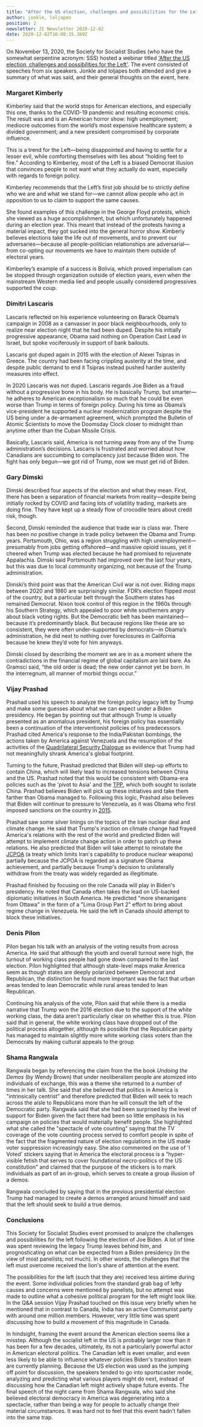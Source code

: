 ```yaml
---
title: "After the US election, challenges and possibilities for the Left: A Society for Socialist Studies event"
author: jonkle, loljapes
position: 2
newsletter: JI Newsletter 2020-12-02
date: 2020-12-02T16:08:15.369Z
---
```


On November 13, 2020, the Society for Socialist Studies (who have the somewhat serpentine acronym: SSS) hosted a webinar titled ['After the US election, challenges and possibilities for the Left'](https://www.youtube.com/watch?v=FjocovdMwEM&feature=youtu.be). The event consisted of speeches from six speakers. Jonkle and loljapes both attended and give a summary of what was said, and their general thoughts on the event, here.

### Margaret Kimberly

Kimberley said that the world stops for American elections, and especially this one, thanks to the COVID-19 pandemic and resulting economic crisis. The result was and is an American horror show: high unemployment; mediocre outcomes from the world’s most expensive healthcare system; a divided government; and a new president compromised by corporate influence.

This is a trend for the Left—being disappointed and having to settle for a lesser evil, while comforting themselves with lies about “holding feet to fire.” According to Kimberley, most of the Left is a biased Democrat illusion that convinces people to not want what they actually do want, especially with regards to foreign policy.

Kimberley recommends that the Left’s first job should be to strictly define who we are and what we stand for—we cannot allow people who act in opposition to us to claim to support the same causes.

She found examples of this challenge in the George Floyd protests, which she viewed as a huge accomplishment, but which unfortunately happened during an election year. This meant that instead of the protests having a material impact, they got sucked into the general horror show. Kimberly believes elections take the life out of movements, and to prevent our adversaries—because all people-politician relationships are adversarial—from co-opting our movements we have to maintain them outside of electoral years.

Kimberley’s example of a success is Bolivia, which proved imperialism can be stopped through organization outside of election years, even when the mainstream Western media lied and people usually considered progressives supported the coup.

### Dimitri Lascaris

Lascaris reflected on his experience volunteering on Barack Obama’s campaign in 2008 as a canvasser in poor black neighbourhoods, only to realize near election night that he had been duped. Despite his initially progressive appearance, Obama said nothing on Operation Cast Lead in Israel, but spoke vociferously in support of bank bailouts.

Lascaris got duped again in 2015 with the election of Alexei Tsipras in Greece. The country had been facing crippling austerity at the time, and despite public demand to end it Tsipras instead pushed harder austerity measures into effect.

In 2020 Lascaris was not duped. Lascaris regards Joe Biden as a fraud without a progressive bone in his body. He is basically Trump, but smarter—he adheres to American exceptionalism so much that he could be even worse than Trump in terms of foreign policy. During his time as Obama’s vice-president he supported a nuclear modernization program despite the US being under a de-armament agreement, which prompted the Bulletin of Atomic Scientists to move the Doomsday Clock closer to midnight than anytime other than the Cuban Missile Crisis.

Basically, Lascaris said, America is not turning away from any of the Trump administration’s decisions. Lascaris is frustrated and worried about how Canadians are succumbing to complacency just because Biden won. The fight has only begun—we got rid of Trump, now we must get rid of Biden.

### Gary Dimski

Dimski described four aspects of the election and what they mean. First, there has been a separation of financial markets from reality—despite being initially rocked by COVID and facing lots of volatility trading, markets are doing fine. They have kept up a steady flow of crocodile tears about credit risk, though.

Second, Dimski reminded the audience that trade war is class war. There has been no positive change in trade policy between the Obama and Trump years. Portsmouth, Ohio, was a region struggling with high unemployment—presumably from jobs getting offshored—and massive opioid issues, yet it cheered when Trump was elected because he had promised to rejuvenate Appalachia. Dimski said Portsmouth had improved over the last four years, but this was due to local community organizing, not because of the Trump administration.

Dimski’s third point was that the American Civil war is not over. Riding maps between 2020 and 1860 are surprisingly similar. FDR’s election flipped most of the country, but a particular belt through the Southern states has remained Democrat. Nixon took control of this region in the 1960s through his Southern Strategy, which appealed to poor white southerners angry about black voting rights. But the Democratic belt has been maintained—because it’s predominantly black. But because regions like these are so consistent, they were often under-supported by democrats—in Obama’s administration, he did next to nothing over foreclosures in California because he knew they’d vote for him anyways.

Dimski closed by describing the moment we are in as a moment where the contradictions in the financial regime of global capitalism are laid bare. As Gramsci said, “the old order is dead; the new order cannot yet be born. In the interregnum, all manner of morbid things occur.”

### Vijay Prashad

Prashad used his speech to analyze the foreign policy legacy left by Trump and make some guesses about what we can expect under a Biden presidency. He began by pointing out that although Trump is usually presented as an anomalous president, his foreign policy has essentially been a continuation of the interventionist policies of his predecessors. Prashad cited America's response to the India/Pakistan bombings, the actions taken by America against Venezuela and the resumption of the activities of the [Quadrilateral Security Dialogue](https://en.wikipedia.org/wiki/Quadrilateral_Security_Dialogue) as evidence that Trump had not meaningfully shrank America's global footprint.

Turning to the future, Prashad predicted that Biden will step-up efforts to contain China, which will likely lead to increased tensions between China and the US. Prashad noted that this would be consistent with Obama-era policies such as the 'pivot to Asia' and the [TPP](https://en.wikipedia.org/wiki/Trans-Pacific_Partnership), which both sought to isolate China. Prashad believes Biden will pick up these initiatives and take them farther than Obama managed to. Following this logic, Prashad also believes that Biden will continue to pressure to Venezuela, as it was Obama who first imposed sanctions on the country in [2015](https://en.wikipedia.org/wiki/International_sanctions_during_the_Venezuelan_crisis#2015).

Prashad saw some silver linings on the topics of the Iran nuclear deal and climate change. He said that Trump's inaction on climate change had frayed America's relations with the rest of the world and predicted Biden will attempt to implement climate change action in order to patch up these relations. He also predicted that Biden will take attempt to reinstate the [JCPOA](https://en.wikipedia.org/wiki/Joint_Comprehensive_Plan_of_Action) (a treaty which limits Iran's capability to produce nuclear weapons) partially because the JCPOA is regarded as a signature Obama achievement, and partially because Trump's decision to unilaterally withdraw from the treaty was widely regarded as illegitimate.

Prashad finished by focusing on the role Canada will play in Biden's presidency. He noted that Canada often takes the lead on US-backed diplomatic initiatives in South America. He predicted "more shenanigans from Ottawa" in the form of a "Lima Group Part 2" effort to bring about regime change in Venezuela. He said the left in Canada should attempt to block these initiatives.

### Denis Pilon

Pilon began his talk with an analysis of the voting results from across America. He said that although the youth and overall turnout were high, the turnout of working class people had gone down compared to the last election. Pilon highlighted that although state-level maps make America seem as though states are deeply polarized between Democrat and Republican, the distinction he found more important was the fact that urban areas tended to lean Democratic while rural areas tended to lean Republican.

Continuing his analysis of the vote, Pilon said that while there is a media narrative that Trump won the 2016 election due to the support of the white working class, the data aren't particularly clear on whether this is true. Pilon said that in general, the white working class have dropped out of the political process altogether, although its possible that the Republican party has managed to maintain slightly more white working class voters than the Democrats by making cultural appeals to the group

### Shama Rangwala

Rangwala began by referencing the claim from the the book *Undoing the Demos* (by Wendy Brown) that under neoliberalism people are atomized into individuals of exchange, this was a theme she returned to a number of times in her talk. She said that she believed that politics in America is "intrinsically centrist" and therefore predicted that Biden will seek to reach across the aisle to Republicans more than he will consult the left of the Democratic party. Rangwala said that she had been surprised by the level of support for Biden given the fact there had been so little emphasis in his campaign on policies that would materially benefit people. She highlighted what she called the "spectacle of vote counting" saying that the TV coverage of the vote counting process served to comfort people in spite of the fact that the fragmented nature of election regulations in the US made voter suppression increasingly easy. She also commented on the use of 'I Voted' stickers saying that in America the electoral process is a "hyper-visible fetish that serves to cover foundational necro-politics of the US constitution" and claimed that the purpose of the stickers is to mark individuals as part of an in-group, which serves to create a group illusion of a demos.

Rangwala concluded by saying that in the previous presidential election Trump had managed to create a demos arranged around himself and said that the left should seek to build a true demos.

### Conclusions

This Society for Socialist Studies event promised to analyze the challenges and possibilities for the left following the election of Joe Biden. A lot of time was spent reviewing the legacy Trump leaves behind him, and prognosticating on what can be expected from a Biden presidency (in the view of most panelists; not much). In other words, the challenges that the left must overcome received the lion's share of attention at the event.

The possibilities for the left (such that they are) received less airtime during the event. Some individual policies from the standard grab bag of lefty causes and concerns were mentioned by panelists, but no attempt was made to outline what a cohesive political program for the left might look like. In the Q&A session Vijay Prashad touched on this issue very briefly when he mentioned that in contrast to Canada, India has an active Communist party with around one million members. However, very little time was spent discussing how to build a movement of this magnitude in Canada.

In hindsight, framing the event around the American election seems like a misstep. Although the socialist left in the US is probably larger now than it has been for a few decades, ultimately, its not a particularly powerful actor in American electoral politics. The Canadian left is even smaller, and even less likely to be able to influence whatever policies Biden's transition team are currently planning. Because the US election was used as the jumping off point for discussion, the speakers tended to go into sportscaster mode, analyzing and predicting what various players might do next, instead of discussing how the Canadian left might actively shape future events. The final speech of the night came from Shama Rangwala, who said she believed electoral democracy in America was degenerating into a spectacle, rather than being a way for people to actually change their material circumstances. It was hard not to feel that this event hadn't fallen into the same trap.
